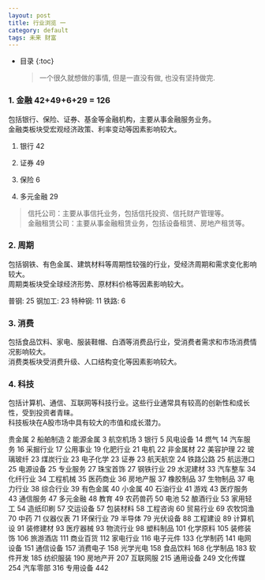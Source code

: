 ```yaml
---
layout: post  
title: 行业浏览 一
category: default  
tags: 未来 财富
---
```

* 目录
{:toc}  

   > 一个很久就想做的事情, 但是一直没有做, 也没有坚持做完.
   

### 1. 金融  42+49+6+29 = 126
   包括银行、保险、证券、基金等金融机构，主要从事金融服务业务。  
   金融类板块受宏观经济政策、利率变动等因素影响较大。
1. 银行  42
   
2. 证券  49  

3. 保险  6
 
4. 多元金融 29
> 信托公司：主要从事信托业务，包括信托投资、信托财产管理等。  
金融租赁公司：主要从事金融租赁业务，包括设备租赁、房地产租赁等。

  


### 2. 周期
包括钢铁、有色金属、建筑材料等周期性较强的行业，受经济周期和需求变化影响较大。  
周期类板块受全球经济形势、原材料价格等因素影响较大。

普钢: 25
钢加工: 23
特种钢: 11
铁路: 6

### 3. 消费 
包括食品饮料、家电、服装鞋帽、白酒等消费品行业，受消费者需求和市场消费情况影响较大。   
消费类板块受消费升级、人口结构变化等因素影响较大。


### 4. 科技
包括计算机、通信、互联网等科技行业。这些行业通常具有较高的创新性和成长性，受到投资者青睐。  
科技板块在A股市场中具有较大的市值和成长潜力。

贵金属	2
船舶制造	2
能源金属	3
航空机场	3
银行	5
风电设备	14
燃气	14
汽车服务	16
采掘行业	17
公用事业	19
化肥行业	21
电机	22
非金属材	22
美容护理	22
玻璃玻纤	23
煤炭行业	23
电子化学	23
证券	23
航天航空	24
铁路公路	25
航运港口	25
电源设备	25
专业服务	27
珠宝首饰	27
钢铁行业	29
水泥建材	33
汽车整车	34
化纤行业	34
工程机械	35
医药商业	36
房地产服	37
橡胶制品	37
生物制品	37
电力行业	38
综合行业	39
有色金属	40
小金属	40
石油行业	41
游戏	43
医疗服务	43
通信服务	47
多元金融	48
教育	49
农药兽药	50
电池	52
酿酒行业	53
家用轻工	54
造纸印刷	57
交运设备	57
包装材料	58
工程咨询	60
贸易行业	69
农牧饲渔	70
中药	71
仪器仪表	71
环保行业	79
半导体	79
光伏设备	88
工程建设	89
计算机设	91
装修建材	93
医疗器械	93
物流行业	98
塑料制品	101
化学原料	105
装修装饰	106
旅游酒店	111
商业百货	112
家电行业	116
电子元件	133
化学制药	141
电网设备	151
通信设备	157
消费电子	158
光学光电	158
食品饮料	168
化学制品	183
软件开发	185
纺织服装	190
房地产开	207
互联网服	215
通用设备	249
文化传媒	254
汽车零部	316
专用设备	442
